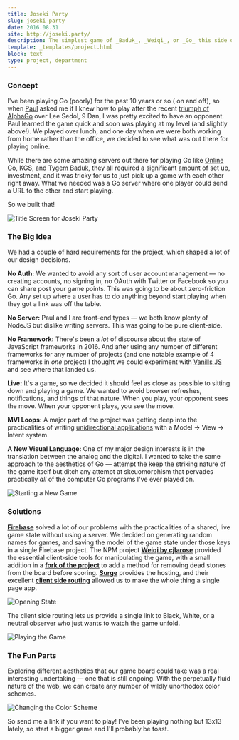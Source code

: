 ```yaml
---
title: Joseki Party
slug: joseki-party
date: 2016.08.31
site: http://joseki.party/
description: The simplest game of _Baduk_, _Weiqi_, or _Go_ this side of the internet. Start a game of Go, and play with a friend simply by sending them a link. Invite people to witness your victory – or humiliating defeat depending on how good your friend is.
template: _templates/project.html
block: text
type: project, department
---
```


### Concept

I've been playing Go (poorly) for the past 10 years or so ( on and off), so when [Paul](http://paulcpederson.com/) asked me if I knew how to play after the recent [triumph of AlphaGo]() over Lee Sedol, 9 Dan, I was pretty excited to have an opponent. Paul learned the game quick and soon was playing at my level (and slightly above!). We played over lunch, and one day when we were both working from home rather than the office, we decided to see what was out there for playing online.

While there are some amazing servers out there for playing Go like [Online Go](https://online-go.com/), [KGS](https://www.gokgs.com/), and [Tygem Baduk](http://www.tygembaduk.com/), they all required a significant amount of set up, investment, and it was tricky for us to just pick up a game with each other right away. What we needed was a Go server where one player could send a URL to the other and start playing.

So we built that!

![Title Screen for Joseki Party](https://photos.smugmug.com/Projects/Joseki-party/i-StZmkMS/0/4fb63fac/X3/title-X3.png)

### The Big Idea

We had a couple of hard requirements for the project, which shaped a lot of our design decisions.

**No Auth:** We wanted to avoid any sort of user account management — no creating accounts, no signing in, no OAuth with Twitter or Facebook so you can share post your game points. This was going to be about zero-friction Go. Any set up where a user has to do anything beyond start playing when they got a link was off the table.

**No Server:** Paul and I are front-end types — we both know plenty of NodeJS but dislike writing servers. This was going to be pure client-side.

**No Framework:** There's been a _lot_ of discourse about the state of JavaScript frameworks in 2016. And after using any number of different frameworks for any number of projects (and one notable example of 4 frameworks in _one_ project) I thought we could experiment with [Vanills JS](http://vanilla-js.com/) and see where that landed us.

**Live:** It's a game, so we decided it should feel as close as possible to sitting down and playing a game. We wanted to avoid browser refreshes, notifications, and things of that nature. When you play, your opponent sees the move. When your opponent plays, you see the move.

**MVI Loops:** A major part of the project was getting deep into the practicalities of writing [unidirectional applications](http://staltz.com/unidirectional-user-interface-architectures.html) with a Model → View → Intent system.

**A New Visual Language:** One of my major design interests is in the translation between the analog and the digital. I wanted to take the same approach to the aesthetics of Go — attempt the keep the striking nature of the game itself but ditch any attempt at skeuomorphism that pervades practically _all_ of the computer Go programs I've ever played on.

![Starting a New Game](https://photos.smugmug.com/Projects/Joseki-party/i-dwf5h8p/0/ca9e4700/X3/new-game-X3.png)


### Solutions

**[Firebase](https://firebase.google.com/)** solved a lot of our problems with the practicalities of a shared, live game state without using a server. We decided on generating random names for games, and saving the model of the game state under those keys in a single Firebase project. The NPM project **[Weiqi by cjlarose](https://www.npmjs.com/package/weiqi)** provided the essential client-side tools for manipulating the game, with a small addition in a **[fork of the project](https://github.com/nikolaswise/weiqi.js)** to add a method for removing dead stones from the board before scoring. **[Surge](https://surge.sh/)** provides the hosting, and their excellent **[client side routing](https://surge.sh/help/adding-a-200-page-for-client-side-routing)** allowed us to make the whole thing a single page app.

![Opening State](https://photos.smugmug.com/Projects/Joseki-party/i-N2Lk3cW/0/f7eece08/X3/opening-X3.png)

The client side routing lets us provide a single link to Black, White, or a neutral observer who just wants to watch the game unfold.

![Playing the Game](https://photos.smugmug.com/Projects/Joseki-party/i-DzVDfMH/0/b867008a/X3/gameplay-X3.png)

### The Fun Parts

Exploring different aesthetics that our game board could take was a real interesting undertaking — one that is still ongoing. With the perpetually fluid nature of the web, we can create any number of wildly unorthodox color schemes.

![Changing the Color Scheme](https://photos.smugmug.com/Projects/Joseki-party/i-C8sbxnC/0/XL/changing-scheme-XL.jpg)

So send me a link if you want to play! I've been playing nothing but 13x13 lately, so start a bigger game and I'll probably be toast.
